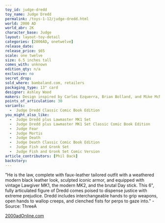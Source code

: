 ```yaml
---
toy_id: judge-dredd
toy_name: Judge Dredd
permalink: /toys-1-12/judge-dredd.html
world: 2000 AD
world_abr: 2K
character_base: Judge
layout: layout-toy-detail
categories: [2000AD, onetwelve]
release_date: 
release_price: $65
scale: one twelve
size: 6.5 inches tall
comes_with: unknown
edition_qty: n/a
exclusive: no
secret_drop:
sold_where: bambaland.com, retailers
packaging_type: 13" card
designer: Ashley Wood
makers: Design inspired by Carlos Ezquerra, Brian Bolland, and Mike McMahon
points_of_articulation: 30
variants:
  -  Judge Dredd Classic Comic Book Edition
you_might_also_like:
  -  Judge Dredd plus Lawmaster MK1 Set
  -  Judge Dredd plus Lawmaster MK1 Set Classic Comic Book Edition
  -  Judge Fear 
  -  Judge Mortis
  -  Judge Death
  -  Judge Death Classic Comic Book Edition
  -  Judge Fish and Gronk Set
  -  Judge Fish and Gronk Set Comic Version
article_contributors: [Phil Back]
backstory:
---
```

"He is the law, complete with faux-leather tailored outfit with a weathered modern black leather look, sculpted iconic armor, and equipped with vintage Lawgiver MK1, the modern MK2, and the brutal Day stick. This 6", fully articulated figure of Dredd comes poised to dispense justice with extreme prejudice. Dredd includes interchangeable hands to grip weapons, open hands to wallop creeps, and clenched fists for perps to gaze into." - Source: ThreeA

[2000adOnline.com](http://www.2000adOnline.com)